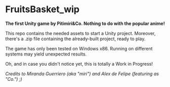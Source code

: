 # FruitsBasket_wip
**The first Unity game by Pitimiri&amp;Co. Nothing to do with the popular anime!**

This repo contains the needed assets to start a Unity project. Moreover, there's a .zip file containing the already-built project, ready to play.

The game has only been tested on Windows x86. Running on different systems may yield unexpected results.

Oh, and in case you didn't notice yet, this is totally a Work in Progress!

*Credits to Miranda Guerriero (aka "miri") and Alex de Felipe (featuring as "Co.") ;)*
